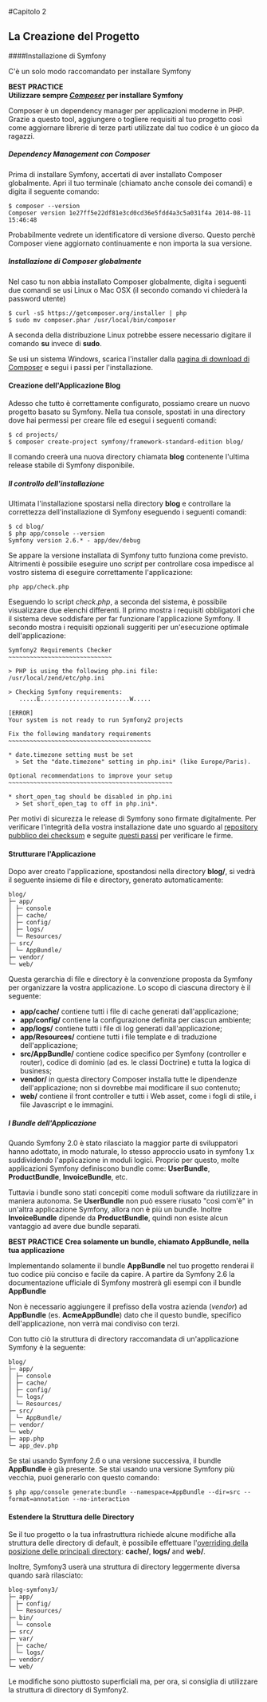 #Capitolo 2
## La Creazione del Progetto

####Installazione di Symfony

C'è un solo modo raccomandato per installare Symfony

**BEST PRACTICE**  
**Utilizzare sempre [*Composer*](https://getcomposer.org) per installare Symfony**

Composer è un dependency manager per applicazioni moderne in PHP. Grazie a questo tool, aggiungere o togliere requisiti al
tuo progetto così come aggiornare librerie di terze parti utilizzate dal tuo codice è un gioco da ragazzi.

##### Dependency Management con Composer
Prima di installare Symfony, accertati di aver installato Composer globalmente. Apri il tuo terminale
(chiamato anche console dei comandi) e digita il seguente comando:

```
$ composer --version
Composer version 1e27ff5e22df81e3cd0cd36e5fdd4a3c5a031f4a 2014-08-11 15:46:48
```
Probabilmente vedrete un identificatore di versione diverso. Questo perchè Composer viene aggiornato
continuamente e non importa la sua versione.

##### Installazione di Composer globalmente
Nel caso tu non abbia installato Composer globalmente, digita i seguenti due comandi se usi
Linux o Mac OSX (il secondo comando vi chiederà la password utente)

```
$ curl -sS https://getcomposer.org/installer | php
$ sudo mv composer.phar /usr/local/bin/composer
```

A seconda della distribuzione Linux potrebbe essere necessario digitare il comando **su** invece di **sudo**.

Se usi un sistema Windows, scarica l'installer dalla [pagina di download di Composer](https://getcomposer.org/download/) e segui i passi per l'installazione.

#### Creazione dell'Applicazione Blog
Adesso che tutto è correttamente configurato, possiamo creare un nuovo progetto basato su Symfony.
Nella tua console, spostati in una directory dove hai permessi per creare file ed esegui i seguenti comandi:

```
$ cd projects/
$ composer create-project symfony/framework-standard-edition blog/
```

Il comando creerà una nuova directory chiamata **blog** contenente l'ultima release stabile di Symfony disponibile.

##### Il controllo dell'installazione
Ultimata l'installazione spostarsi nella directory **blog** e controllare la correttezza dell'installazione di Symfony eseguendo i seguenti comandi:

```
$ cd blog/
$ php app/console --version
Symfony version 2.6.* - app/dev/debug
```

Se appare la versione installata di Symfony tutto funziona come previsto. Altrimenti è possibile
eseguire uno *script* per controllare cosa impedisce al vostro sistema di eseguire correttamente l'applicazione:

```
php app/check.php
```

Eseguendo lo script *check.php*, a seconda del sistema, è possibile visualizzare due elenchi differenti.
Il primo mostra i requisiti obbligatori che il sistema deve soddisfare per far funzionare l'applicazione Symfony.
Il secondo mostra i requisiti opzionali suggeriti per un'esecuzione optimale dell'applicazione:

```
Symfony2 Requirements Checker
~~~~~~~~~~~~~~~~~~~~~~~~~~~~~

> PHP is using the following php.ini file:
/usr/local/zend/etc/php.ini

> Checking Symfony requirements:
   .....E.........................W.....

[ERROR]
Your system is not ready to run Symfony2 projects

Fix the following mandatory requirements
~~~~~~~~~~~~~~~~~~~~~~~~~~~~~~~~~~~~~~~~

* date.timezone setting must be set
  > Set the "date.timezone" setting in php.ini* (like Europe/Paris).

Optional recommendations to improve your setup
~~~~~~~~~~~~~~~~~~~~~~~~~~~~~~~~~~~~~~~~~~~~~~

* short_open_tag should be disabled in php.ini
  > Set short_open_tag to off in php.ini*.
```

Per motivi di sicurezza le release di Symfony sono firmate digitalmente. Per verificare l'integrità della vostra installazione
date uno sguardo al [repository pubblico dei checksum](https://github.com/sensiolabs/checksums) e seguite
[questi passi](http://fabien.potencier.org/article/73/signing-project-releases) per verificare le firme.

#### Strutturare l'Applicazione
Dopo aver creato l'applicazione, spostandosi nella directory **blog/**, si vedrà il seguente insieme di file e directory, generato automaticamente:

```
blog/
├─ app/
│ ├─ console
│ ├─ cache/
│ ├─ config/
│ ├─ logs/
│ └─ Resources/
├─ src/
│ └─ AppBundle/
├─ vendor/
└─ web/
```

Questa gerarchia di file e directory è la convenzione proposta da Symfony per organizzare la vostra applicazione.
Lo scopo di ciascuna directory è il seguente:

* **app/cache/** contiene tutti i file di cache generati dall'applicazione;
* **app/config/** contiene la configurazione definita per ciascun ambiente;
* **app/logs/** contiene tutti i file di log generati dall'applicazione;
* **app/Resources/** contiene tutti i file template e di traduzione dell'applicazione;
* **src/AppBundle/** contiene codice specifico per Symfony (controller e router), codice di dominio (ad es. le classi Doctrine)
e tutta la logica di business;
* **vendor/** in questa directory Composer installa tutte le dipendenze dell'applicazione; non si dovrebbe mai modificare il suo contenuto;
* **web/** contiene il front controller e tutti i Web asset, come i fogli di stile, i file Javascript e le immagini.


##### I Bundle dell'Applicazione
Quando Symfony 2.0 è stato rilasciato la maggior parte di sviluppatori hanno adottato, in modo naturale, lo stesso approccio usato
in symfony 1.x suddividendo l'applicazione in moduli logici. Proprio per questo, molte applicazioni Symfony
definiscono bundle come:  **UserBundle**, **ProductBundle**, **InvoiceBundle**, etc.

Tuttavia i bundle sono stati concepiti come moduli software da riutilizzare in maniera autonoma.
Se **UserBundle** non può essere riusato "così com'è" in un'altra applicazione Symfony, allora non
è più un bundle. Inoltre **InvoiceBundle** dipende da **ProductBundle**, quindi non esiste alcun vantaggio
 ad avere due bundle separati.

**BEST PRACTICE**
**Crea solamente un bundle, chiamato AppBundle, nella tua applicazione**

Implementando solamente il bundle **AppBundle** nel tuo progetto renderai il tuo codice più conciso e facile
da capire. A partire da Symfony 2.6 la documentazione ufficiale di Symfony mostrerà gli esempi
 con il bundle **AppBundle**

Non è necessario aggiungere il prefisso della vostra azienda (*vendor*) ad **AppBundle** (es. **AcmeAppBundle**) dato
che il questo bundle, specifico dell'applicazione, non verrà mai condiviso con terzi.

Con tutto ciò la struttura di directory raccomandata di un'applicazione Symfony è la seguente:

```
blog/
├─ app/
│ ├─ console
│ ├─ cache/
│ ├─ config/
│ └─ logs/
│ └─ Resources/
├─ src/
│ └─ AppBundle/
├─ vendor/
└─ web/
├─ app.php
└─ app_dev.php
```

Se stai usando Symfony 2.6 o una versione successiva, il bundle **AppBundle** è già presente.
Se stai usando una versione Symfony più vecchia, puoi generarlo con questo comando:

```
$ php app/console generate:bundle --namespace=AppBundle --dir=src --format=annotation --no-interaction
```

#### Estendere la Struttura delle Directory
Se il tuo progetto o la tua infrastruttura richiede alcune modifiche alla struttura delle directory di default,
è possibile effettuare l'[overriding della posizione delle principali directory](http://symfony.com/doc/current/cookbook/configuration/override_dir_structure.html):
**cache/**, **logs/** and **web/**.

Inoltre, Symfony3 userà una struttura di directory leggermente diversa quando sarà rilasciato:

```
blog-symfony3/
├─ app/
│ ├─ config/
│ └─ Resources/
├─ bin/
│ └─ console
├─ src/
├─ var/
│ ├─ cache/
│ └─ logs/
├─ vendor/
└─ web/
```

Le modifiche sono piuttosto superficiali ma, per ora, si consiglia di utilizzare la struttura di directory di Symfony2.
